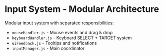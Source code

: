 # Input System - Modular Architecture

Modular input system with separated responsibilities:

- `mouseHandler.js` - Mouse events and drag & drop
- `keyboardHandler.js` - Keyboard SELECT + TARGET system  
- `uiFeedback.js` - Tooltips and notifications
- `inputManager.js` - Main coordinator